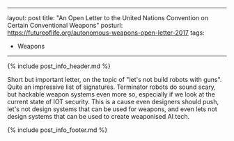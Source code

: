 
---
layout: post
title: "An Open Letter to the United Nations Convention on Certain Conventional Weapons"
posturl: https://futureoflife.org/autonomous-weapons-open-letter-2017
tags:
- Weapons
---

{% include post_info_header.md %}

Short but important letter, on the topic of "let's not build robots with guns". Quite an impressive list of signatures. Terminator robots do sound scary, but hackable weapon systems even more so, especially if we look at the current state of IOT security. This is a cause even designers should push, let's not design systems that can be used for weapons, and even lets not design systems that can be used to create weaponised AI tech. 

<!--more-->{% include post_info_footer.md %}
